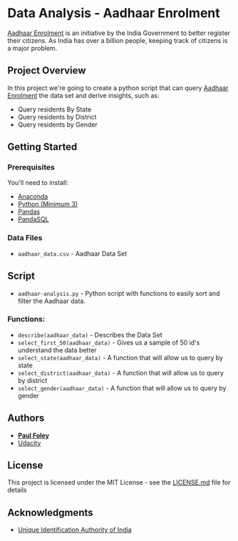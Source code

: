 # Data Analysis - Aadhaar Enrolment

[Aadhaar Enrolment](https://uidai.gov.in/enrolment-update/aadhaar-enrolment.html) is an initiative by the India Government to better register their citizens. As India has over a billion people, keeping track of citizens is a major problem.

## Project Overview

In this project we're going to create a python script that can query [Aadhaar Enrolment](https://uidai.gov.in/enrolment-update/aadhaar-enrolment.html) the data set and derive insights, such as:

* Query residents By State
* Query residents by District
* Query residents by Gender


## Getting Started

### Prerequisites
You'll need to install:

* [Anaconda](https://www.continuum.io/downloads)
* [Python (Minimum 3)](https://www.continuum.io/blog/developer-blog/python-3-support-anaconda)
* [Pandas](https://anaconda.org/anaconda/pandas)
* [PandaSQL](https://anaconda.org/anaconda/pandasql)

### Data Files

* `aadhaar_data.csv` - Aadhaar Data Set


## Script

* `aadhaar-analysis.py` - Python script with functions to easily sort and filter the Aadhaar data.

### Functions:

* `describe(aadhaar_data)` - Describes the Data Set
* `select_first_50(aadhaar_data)` - Gives us a sample of 50 id's understand the data better
* `select_state(aadhaar_data)` - A function that will allow us to query by state
* `select_district(aadhaar_data)` - A function that will allow us to query by district
* `select_gender(aadhaar_data)` - A function that will allow us to query by gender


## Authors

* **[Paul Foley](https://github.com/paulfoley)**
* [Udacity](https://www.udacity.com/)


## License

This project is licensed under the MIT License - see the [LICENSE.md](LICENSE.md) file for details


## Acknowledgments

* [Unique Identification Authority of India](https://uidai.gov.in/)
